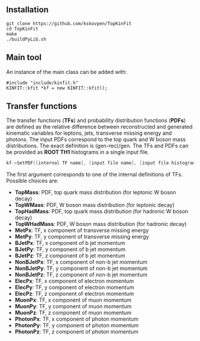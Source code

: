 ## Installation

```
git clone https://github.com/kskovpen/TopKinFit
cd TopKinFit
make
./buildPyLib.sh
```
## Main tool

An instance of the main class can be added with:
```
#include "include/kinfit.h"
KINFIT::kfit *kf = new KINFIT::kfit();
```

## Transfer functions

The transfer functions (**TFs**) and probability distribution functions (**PDFs**) are defined as the relative difference between reconstructed and generated kinematic variables for leptons, jets, transverse missing energy and photons. The input PDFs correspond to the top quark and W boson mass distributions. The exact definition is (gen-rec)/gen. The TFs and PDFs can be provided as **ROOT TH1** histograms in a single input file.

```c++
kf->SetPDF([internal TF name], [input file name], [input file histogram name]);
```
The first argument corresponds to one of the internal definitions of TFs. Possible choices are: 
- **TopMass**: PDF, top quark mass distribution (for leptonic W boson decay)
- **TopWMass**: PDF, W boson mass distribution (for leptonic decay)
- **TopHadMass**: PDF, top quark mass distribution (for hadronic W boson decay)
- **TopWHadMass**: PDF, W boson mass distribution (for hadronic decay)
- **MetPx**: TF, x component of transverse missing energy
- **MetPy**: TF, y component of transverse missing energy
- **BJetPx**: TF, x component of b jet momentum
- **BJetPy**: TF, y component of b jet momentum
- **BJetPz**: TF, z component of b jet momentum
- **NonBJetPx**: TF, x component of non-b jet momentum
- **NonBJetPy**: TF, y component of non-b jet momentum
- **NonBJetPz**: TF, z component of non-b jet momentum
- **ElecPx**: TF, x component of electron momentum
- **ElecPy**: TF, y component of electron momentum
- **ElecPz**: TF, z component of electron momentum
- **MuonPx**: TF, x component of muon momentum
- **MuonPy**: TF, y component of muon momentum
- **MuonPz**: TF, z component of muon momentum
- **PhotonPx**: TF, x component of photon momentum
- **PhotonPy**: TF, y component of photon momentum
- **PhotonPz**: TF, z component of photon momentum
